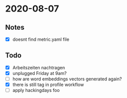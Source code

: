 # 2020-08-07


## Notes

* [X] doesnt find metric.yaml file


## Todo

* [X] Arbeitszeiten nachtragen
* [X] unplugged Friday at 9am?
* [ ] how are word embeddings vectors generated again?
* [X] there is still tag in profile workflow
* [ ] apply hackingdays foo
